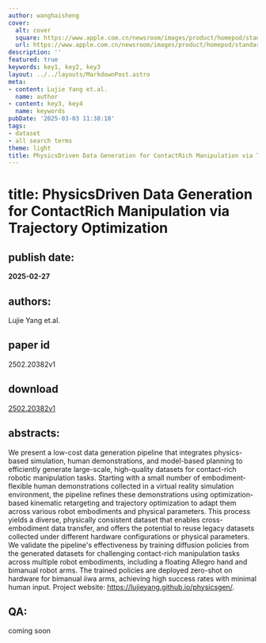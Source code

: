 ```yaml
---
author: wanghaisheng
cover:
  alt: cover
  square: https://www.apple.com.cn/newsroom/images/product/homepod/standard/Apple-HomePod-hero-230118_big.jpg.large_2x.jpg
  url: https://www.apple.com.cn/newsroom/images/product/homepod/standard/Apple-HomePod-hero-230118_big.jpg.large_2x.jpg
description: ''
featured: true
keywords: key1, key2, key3
layout: ../../layouts/MarkdownPost.astro
meta:
- content: Lujie Yang et.al.
  name: author
- content: key3, key4
  name: keywords
pubDate: '2025-03-03 11:38:10'
tags:
- dataset
- all search terms
theme: light
title: PhysicsDriven Data Generation for ContactRich Manipulation via Trajectory Optimization
---
```


# title: PhysicsDriven Data Generation for ContactRich Manipulation via Trajectory Optimization 
## publish date: 
**2025-02-27** 
## authors: 
  Lujie Yang et.al. 
## paper id
2502.20382v1
## download
[2502.20382v1](http://arxiv.org/abs/2502.20382v1)
## abstracts:
We present a low-cost data generation pipeline that integrates physics-based simulation, human demonstrations, and model-based planning to efficiently generate large-scale, high-quality datasets for contact-rich robotic manipulation tasks. Starting with a small number of embodiment-flexible human demonstrations collected in a virtual reality simulation environment, the pipeline refines these demonstrations using optimization-based kinematic retargeting and trajectory optimization to adapt them across various robot embodiments and physical parameters. This process yields a diverse, physically consistent dataset that enables cross-embodiment data transfer, and offers the potential to reuse legacy datasets collected under different hardware configurations or physical parameters. We validate the pipeline's effectiveness by training diffusion policies from the generated datasets for challenging contact-rich manipulation tasks across multiple robot embodiments, including a floating Allegro hand and bimanual robot arms. The trained policies are deployed zero-shot on hardware for bimanual iiwa arms, achieving high success rates with minimal human input. Project website: https://lujieyang.github.io/physicsgen/.
## QA:
coming soon
